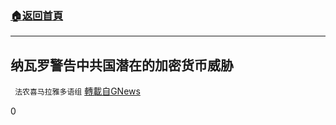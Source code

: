 ###  [:house:返回首頁](https://github.com/ourhimalayas/txt)
---

## 纳瓦罗警告中共国潜在的加密货币威胁
` 法农喜马拉雅多语组` [轉載自GNews](https://gnews.org/zh-hans/1116077/)

0
